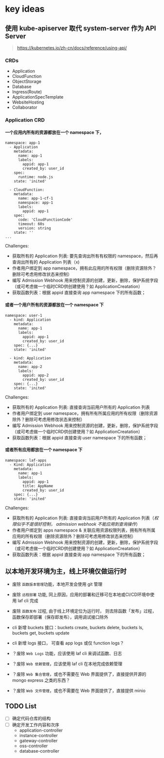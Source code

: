 

# key ideas

## 使用 kube-apiserver 取代 system-server 作为 API Server

> https://kubernetes.io/zh-cn/docs/reference/using-api/

### CRDs
- Application
- CloudFunction
- ObjectStorage
- Database
- Ingress(Route)
- ApplicationSpecTemplate
- WebsiteHosting
- Collaborator

### Application CRD

#### 一个应用内所有的资源都放在一个 namespace 下，
```
namespace: app-1
  - Application
    metadata:
      name: app-1
      labels:
        appid: app-1
        created_by: user_id
    spec:
      runtime: node.js
    state: 'inited' 

  - CloudFunction:
    metadata:
      name: app-1-cf-1
      namespace: app-1
      labels:
        appid: app-1
    spec:
      code: 'CloudFunctionCode'
      timeout: 60s
      version: string
    state: ''
...
```

Challenges: 
  - 获取所有的 Application 列表: 要先查询出所有有权限的 namespace，然后再查询出所有的 Application 列表（x)
  - 作者用户绑定到 app namespace，拥有此应用的所有权限（删除资源除外？删除可考虑用修改状态来控制）
  - 编写 Admission Webhook 用来控制资源的创建，更新，删除，保护系统字段（或可考虑做一个临时CRD供创建使用？如 ApplicationCreatation）
  - 获取函数列表：根据 appid 直接查询 app namespace 下的所有函数；

#### 或者一个用户所有的资源都放在一个 namespace 下

```
namespace: user-1
  - kind: Application
    metadata:
      name: app-1
      labels:
        appid: app-1
        created_by: user_id
    spec: {...}
    state: 'inited'

  - kind: Application
    metadata:
      name: app-2
      labels:
        appid: app-2
        created_by: user_id
    spec: {...}
    state: 'inited'
```

Challenges: 
  - 获取所有的 Application 列表: 直接查询当前用户所有的 Application 列表
  - 作者用户绑定到 user namespace，拥有所有所属应用的所有权限（删除资源除外？删除可考虑用修改状态来控制）
  - 编写 Admission Webhook 用来控制资源的创建，更新，删除，保护系统字段（或可考虑做一个临时CRD供创建使用？如 ApplicationCreatation）
  - 获取函数列表：根据 appid 直接查询 user namespace 下的所有函数；


#### 或者所有应用都放在一个 namespace 下

```
namespace: laf-apps
  - Kind: Application
    metadata:
      name: app-1
      labels:
        appid: app-1
        title: AppName
        created_by: user_id
    spec: {...}
    state: 'inited'
```


Challenges: 
  - 获取所有的 Application 列表: 直接查询当前用户所有的 Application 列表（*权限似乎不是很好控制， admission webhook 不能应用到查询操作*）
  - 作者用户绑定到 apps namespace & 关联应用资源权限列表，拥有所有所属应用的所有权限（删除资源除外？删除可考虑用修改状态来控制）
  - 编写 Admission Webhook 用来控制资源的创建，更新，删除，保护系统字段（或可考虑做一个临时CRD供创建使用？如 ApplicationCreatation）
  - 获取函数列表：根据 appid 直接查询 app namespace 下的所有函数；





## 以本地开发环境为主，线上环境仅做运行时

- 废除 `函数版本管理`功能，本地开发会使用 git 管理
- 废除 `远程部署` 功能, 同上原因，应用的部署和迁移可在本地或CI/CD环境中使用 laf cli 完成
- 废除 `函数发布` 过程, 由于线上环境定位为运行时， 则去除函数「发布」过程，函数保存即部署（保存即发布），调用调试接口除外

- cli 新增 buckets 接口：buckets create, buckets delete, buckets ls, buckets get, buckets update
- cli 新增 logs 接口， 可查看 app logs 或仅 function logs？

- ？废除 `Web Logs` 功能，应该使用 laf cli 来调试函数、日志
- ？废除 `Web 依赖管理`，应该使用 laf cli 在本地完成依赖管理
- ？废除 `Web 集合管理`，或也不需要在 Web 界面提供了，直接提供开源的 mongo express 之类的东西？
- ？废除 `Web 文件管理`，或也不需要在 Web 界面提供了，直接提供 minio 

## TODO List

- [ ] 确定代码仓库的结构
- [ ] 确定开发工作内容和次序
  - application-controller
  - instance-controller
  - gateway-controller
  - oss-controller
  - database-controller

